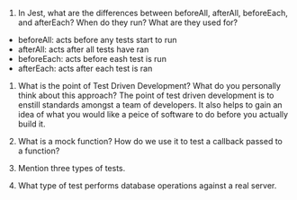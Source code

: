<!-- Answers to the Short Answer Essay Questions go here -->


1. In Jest, what are the differences between beforeAll, afterAll, beforeEach, and afterEach? When do they run? What are they used for?
- beforeAll: acts before any tests start to run
- afterAll: acts after all tests have ran
- beforeEach: acts before eash test is run
- afterEach: acts after each test is ran

1. What is the point of Test Driven Development? What do you personally think about this approach?
The point of test driven development is to enstill standards amongst a team of developers. It also helps to gain an idea of what you would like a peice of software to do before you actually build it.

1. What is a mock function? How do we use it to test a callback passed to a function?


1. Mention three types of tests.


1. What type of test performs database operations against a real server.
